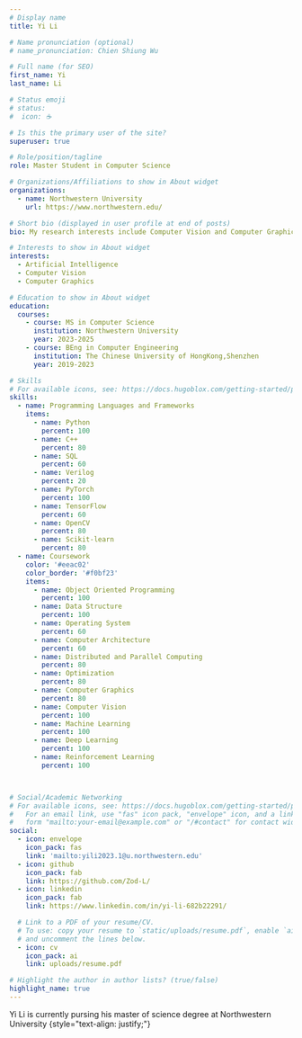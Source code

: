 ```yaml
---
# Display name
title: Yi Li

# Name pronunciation (optional)
# name_pronunciation: Chien Shiung Wu

# Full name (for SEO)
first_name: Yi
last_name: Li

# Status emoji
# status:
#  icon: ☕️

# Is this the primary user of the site?
superuser: true

# Role/position/tagline
role: Master Student in Computer Science

# Organizations/Affiliations to show in About widget
organizations:
  - name: Northwestern University
    url: https://www.northwestern.edu/

# Short bio (displayed in user profile at end of posts)
bio: My research interests include Computer Vision and Computer Graphics.

# Interests to show in About widget
interests:
  - Artificial Intelligence
  - Computer Vision
  - Computer Graphics

# Education to show in About widget
education:
  courses:
    - course: MS in Computer Science
      institution: Northwestern University
      year: 2023-2025
    - course: BEng in Computer Engineering
      institution: The Chinese University of HongKong,Shenzhen
      year: 2019-2023

# Skills
# For available icons, see: https://docs.hugoblox.com/getting-started/page-builder/#icons
skills:
  - name: Programming Languages and Frameworks
    items:
      - name: Python
        percent: 100
      - name: C++
        percent: 80
      - name: SQL
        percent: 60
      - name: Verilog
        percent: 20
      - name: PyTorch
        percent: 100
      - name: TensorFlow
        percent: 60
      - name: OpenCV
        percent: 80
      - name: Scikit-learn
        percent: 80
  - name: Coursework
    color: '#eeac02'
    color_border: '#f0bf23'
    items:
      - name: Object Oriented Programming
        percent: 100
      - name: Data Structure
        percent: 100
      - name: Operating System
        percent: 60
      - name: Computer Architecture
        percent: 60
      - name: Distributed and Parallel Computing
        percent: 80
      - name: Optimization
        percent: 80
      - name: Computer Graphics
        percent: 80
      - name: Computer Vision
        percent: 100
      - name: Machine Learning
        percent: 100
      - name: Deep Learning
        percent: 100
      - name: Reinforcement Learning
        percent: 100



# Social/Academic Networking
# For available icons, see: https://docs.hugoblox.com/getting-started/page-builder/#icons
#   For an email link, use "fas" icon pack, "envelope" icon, and a link in the
#   form "mailto:your-email@example.com" or "/#contact" for contact widget.
social:
  - icon: envelope
    icon_pack: fas
    link: 'mailto:yili2023.1@u.northwestern.edu'
  - icon: github
    icon_pack: fab
    link: https://github.com/Zod-L/
  - icon: linkedin
    icon_pack: fab
    link: https://www.linkedin.com/in/yi-li-682b22291/

  # Link to a PDF of your resume/CV.
  # To use: copy your resume to `static/uploads/resume.pdf`, enable `ai` icons in `params.yaml`,
  # and uncomment the lines below.
  - icon: cv
    icon_pack: ai
    link: uploads/resume.pdf

# Highlight the author in author lists? (true/false)
highlight_name: true
---
```


Yi Li is currently pursing his master of science degree at Northwestern University 
{style="text-align: justify;"}
